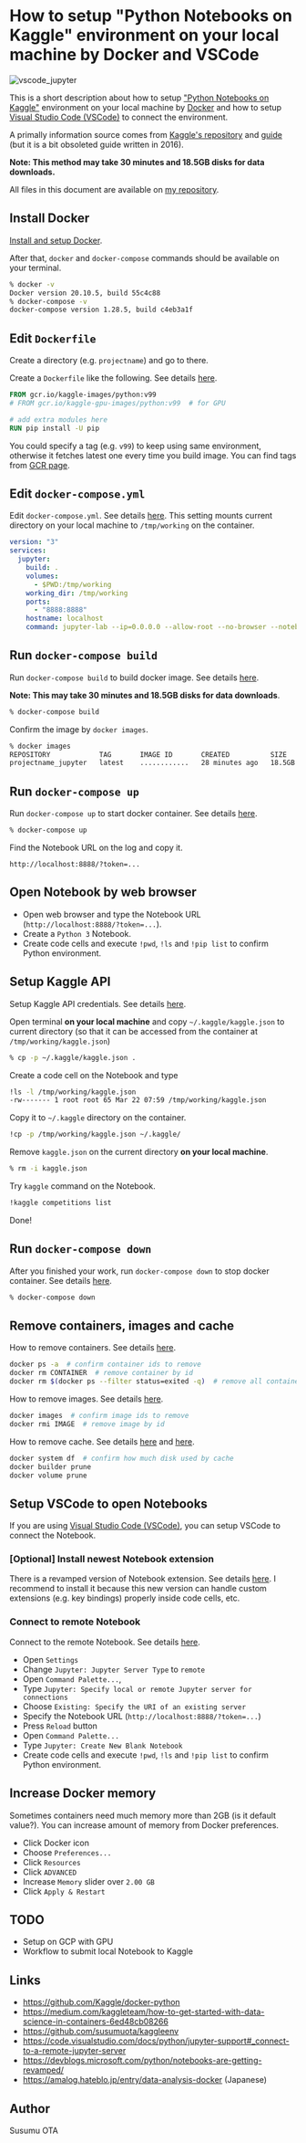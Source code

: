 # How to setup "Python Notebooks on Kaggle" environment on your local machine by Docker and VSCode

![vscode_jupyter](https://user-images.githubusercontent.com/1632335/113431667-0d1b8c80-9417-11eb-8183-e89084670f39.png)

This is a short description about how to setup ["Python Notebooks on Kaggle"](https://github.com/Kaggle/docker-python) environment on your local machine by [Docker](https://www.docker.com/) and how to setup [Visual Studio Code (VSCode)](https://code.visualstudio.com/) to connect the environment.

A primally information source comes from [Kaggle's repository](https://github.com/Kaggle/docker-python) and [guide](https://medium.com/kaggleteam/how-to-get-started-with-data-science-in-containers-6ed48cb08266) (but it is a bit obsoleted guide written in 2016).

**Note: This method may take 30 minutes and 18.5GB disks for data downloads.**

All files in this document are available on [my repository](https://github.com/susumuota/kaggleenv).

## Install Docker

[Install and setup Docker](https://docs.docker.com/get-docker/).

After that, `docker` and `docker-compose` commands should be available on your terminal.

```sh
% docker -v
Docker version 20.10.5, build 55c4c88
% docker-compose -v
docker-compose version 1.28.5, build c4eb3a1f
```

## Edit `Dockerfile`

Create a directory (e.g. `projectname`) and go to there.

Create a `Dockerfile` like the following. See details [here](https://docs.docker.com/engine/reference/builder/#format).

```Dockerfile
FROM gcr.io/kaggle-images/python:v99
# FROM gcr.io/kaggle-gpu-images/python:v99  # for GPU

# add extra modules here
RUN pip install -U pip
```

You could specify a tag (e.g. `v99`) to keep using same environment, otherwise it fetches latest one every time you build image. You can find tags from [GCR page](https://gcr.io/kaggle-images/python).

## Edit `docker-compose.yml`

Edit `docker-compose.yml`. See details [here](https://docs.docker.com/compose/). This setting mounts current directory on your local machine to `/tmp/working` on the container.

```yaml
version: "3"
services:
  jupyter:
    build: .
    volumes:
      - $PWD:/tmp/working
    working_dir: /tmp/working
    ports:
      - "8888:8888"
    hostname: localhost
    command: jupyter-lab --ip=0.0.0.0 --allow-root --no-browser --notebook-dir=/tmp/working
```

## Run `docker-compose build`

Run `docker-compose build` to build docker image. See details [here](https://docs.docker.com/compose/reference/build/).

**Note: This may take 30 minutes and 18.5GB disks for data downloads**.

```sh
% docker-compose build
```

Confirm the image by `docker images`.

```sh
% docker images
REPOSITORY            TAG       IMAGE ID       CREATED          SIZE
projectname_jupyter   latest    ............   28 minutes ago   18.5GB
```

## Run `docker-compose up`

Run `docker-compose up` to start docker container. See details [here](https://docs.docker.com/compose/reference/up/).

```sh
% docker-compose up
```

Find the Notebook URL on the log and copy it.

```
http://localhost:8888/?token=...
```

## Open Notebook by web browser

- Open web browser and type the Notebook URL (`http://localhost:8888/?token=...`).
- Create a `Python 3` Notebook.
- Create code cells and execute `!pwd`, `!ls` and `!pip list` to confirm Python environment.

## Setup Kaggle API

Setup Kaggle API credentials. See details [here](https://github.com/Kaggle/kaggle-api#api-credentials).

Open terminal **on your local machine** and copy `~/.kaggle/kaggle.json` to current directory (so that it can be accessed from the container at `/tmp/working/kaggle.json`)

```sh
% cp -p ~/.kaggle/kaggle.json .
```

Create a code cell on the Notebook and type

```sh
!ls -l /tmp/working/kaggle.json
-rw------- 1 root root 65 Mar 22 07:59 /tmp/working/kaggle.json
```

Copy it to `~/.kaggle` directory on the container.

```sh
!cp -p /tmp/working/kaggle.json ~/.kaggle/
```

Remove `kaggle.json` on the current directory **on your local machine**.

```sh
% rm -i kaggle.json
```

Try `kaggle` command on the Notebook.

```sh
!kaggle competitions list
```

Done!

## Run `docker-compose down`

After you finished your work, run `docker-compose down` to stop docker container. See details [here](https://docs.docker.com/compose/reference/down/).

```sh
% docker-compose down
```

## Remove containers, images and cache

How to remove containers. See details [here](https://docs.docker.com/engine/reference/commandline/rm/).

```sh
docker ps -a  # confirm container ids to remove
docker rm CONTAINER  # remove container by id
docker rm $(docker ps --filter status=exited -q)  # remove all containers that have exited
```

How to remove images. See details [here](https://docs.docker.com/engine/reference/commandline/rmi/).

```sh
docker images  # confirm image ids to remove
docker rmi IMAGE  # remove image by id
```

How to remove cache. See details [here](https://docs.docker.com/engine/reference/commandline/builder_prune/) and [here](https://docs.docker.com/engine/reference/commandline/volume_prune/).

```sh
docker system df  # confirm how much disk used by cache
docker builder prune
docker volume prune
```

## Setup VSCode to open Notebooks

If you are using [Visual Studio Code (VSCode)](https://code.visualstudio.com/), you can setup VSCode to connect the Notebook.

### [Optional] Install newest Notebook extension

There is a revamped version of Notebook extension. See details [here](https://devblogs.microsoft.com/python/notebooks-are-getting-revamped/). I recommend to install it because this new version can handle custom extensions (e.g. key bindings) properly inside code cells, etc.

### Connect to remote Notebook

Connect to the remote Notebook. See details [here](https://code.visualstudio.com/docs/python/jupyter-support#_connect-to-a-remote-jupyter-server).

- Open `Settings`
- Change `Jupyter: Jupyter Server Type` to `remote`
- Open `Command Palette...`,
- Type `Jupyter: Specify local or remote Jupyter server for connections`
- Choose `Existing: Specify the URI of an existing server`
- Specify the Notebook URL (`http://localhost:8888/?token=...`)
- Press `Reload` button
- Open `Command Palette...`
- Type `Jupyter: Create New Blank Notebook`
- Create code cells and execute `!pwd`, `!ls` and `!pip list` to confirm Python environment.

## Increase Docker memory

Sometimes containers need much memory more than 2GB (is it default value?). You can increase amount of memory from Docker preferences.

- Click Docker icon
- Choose `Preferences...`
- Click `Resources`
- Click `ADVANCED`
- Increase `Memory` slider over `2.00 GB`
- Click `Apply & Restart`

## TODO

- Setup on GCP with GPU
- Workflow to submit local Notebook to Kaggle

## Links

- https://github.com/Kaggle/docker-python
- https://medium.com/kaggleteam/how-to-get-started-with-data-science-in-containers-6ed48cb08266
- https://github.com/susumuota/kaggleenv
- https://code.visualstudio.com/docs/python/jupyter-support#_connect-to-a-remote-jupyter-server
- https://devblogs.microsoft.com/python/notebooks-are-getting-revamped/
- https://amalog.hateblo.jp/entry/data-analysis-docker  (Japanese)

## Author

Susumu OTA
